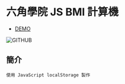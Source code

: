 # 六角學院 JS BMI 計算機

* [DEMO](https://huangyitinging.github.io/Air-Quality/)

![GITHUB](https://i.imgur.com/pmLkCO5.png)

## 簡介
```
使用 JavaScript localStorage 製作
```
